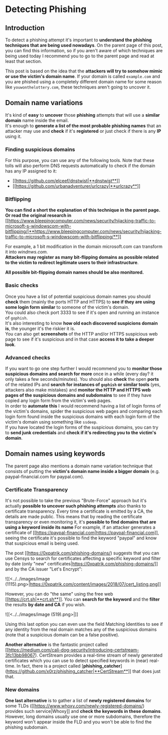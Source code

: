 # Detecting Phishing


## Introduction

To detect a phishing attempt it's important to **understand the phishing techniques that are being used nowadays**. On the parent page of this post, you can find this information, so if you aren't aware of which techniques are being used today I recommend you to go to the parent page and read at least that section.

This post is based on the idea that the **attackers will try to somehow mimic or use the victim's domain name**. If your domain is called `example.com` and you are phished using a completely different domain name for some reason like `youwonthelottery.com`, these techniques aren't going to uncover it.

## Domain name variations

It's kind of **easy** to **uncover** those **phishing** attempts that will use a **similar domain** name inside the email.\
It's enough to **generate a list of the most probable phishing names** that an attacker may use and **check** if it's **registered** or just check if there is any **IP** using it.

### Finding suspicious domains

For this purpose, you can use any of the following tools. Note that these tolls will also perform DNS requests automatically to check if the domain has any IP assigned to it:

- [[https://github.com/elceef/dnstwist|**dnstwist**]]
- [[https://github.com/urbanadventurer/urlcrazy|**urlcrazy**]]

### Bitflipping

**You can find a short the explanation of this technique in the parent page. Or read the original research in** [[https://www.bleepingcomputer.com/news/security/hijacking-traffic-to-microsoft-s-windowscom-with-bitflipping/|**https://www.bleepingcomputer.com/news/security/hijacking-traffic-to-microsoft-s-windowscom-with-bitflipping/**]]

For example, a 1 bit modification in the domain microsoft.com can transform it into _windnws.com._\
**Attackers may register as many bit-flipping domains as possible related to the victim to redirect legitimate users to their infrastructure**.

**All possible bit-flipping domain names should be also monitored.**

### Basic checks

Once you have a list of potential suspicious domain names you should **check** them (mainly the ports HTTP and HTTPS) to **see if they are using some login form similar** to someone of the victim's domain.\
You could also check port 3333 to see if it's open and running an instance of `gophish`.\
It's also interesting to know **how old each discovered suspicions domain is**, the younger it's the riskier it is.\
You can also get **screenshots** of the HTTP and/or HTTPS suspicious web page to see if it's suspicious and in that case **access it to take a deeper look**.

### Advanced checks

If you want to go one step further I would recommend you to **monitor those suspicious domains and search for more** once in a while (every day? it only takes a few seconds/minutes). You should also **check** the open **ports** of the related IPs and **search for instances of `gophish` or similar tools** (yes, attackers also make mistakes) and **monitor the HTTP and HTTPS web pages of the suspicious domains and subdomains** to see if they have copied any login form from the victim's web pages.\
In order to **automate this** I would recommend having a list of login forms of the victim's domains, spider the suspicious web pages and comparing each login form found inside the suspicious domains with each login form of the victim's domain using something like `ssdeep`.\
If you have located the login forms of the suspicious domains, you can try to **send junk credentials** and **check if it's redirecting you to the victim's domain**.

## Domain names using keywords

The parent page also mentions a domain name variation technique that consists of putting the **victim's domain name inside a bigger domain** (e.g. paypal-financial.com for paypal.com).

### Certificate Transparency

It's not possible to take the previous "Brute-Force" approach but it's actually **possible to uncover such phishing attempts** also thanks to certificate transparency. Every time a certificate is emitted by a CA, the details are made public. This means that by reading the certificate transparency or even monitoring it, it's **possible to find domains that are using a keyword inside its name** For example, if an attacker generates a certificate of [[https://paypal-financial.com|https://paypal-financial.com]], seeing the certificate it's possible to find the keyword "paypal" and know that suspicious email is being used.

The post [[https://0xpatrik.com/phishing-domains/) suggests that you can use Censys to search for certificates affecting a specific keyword and filter by date (only "new" certificates|https://0xpatrik.com/phishing-domains/]] and by the CA issuer "Let's Encrypt":

![[<../../images/image (1115).png>|https://0xpatrik.com/content/images/2018/07/cert_listing.png]]

However, you can do "the same" using the free web [[https://crt.sh|**crt.sh**]]. You can **search for the keyword** and the **filter** the results **by date and CA** if you wish.

![[<../../images/image (519).png>|]]

Using this last option you can even use the field Matching Identities to see if any identity from the real domain matches any of the suspicious domains (note that a suspicious domain can be a false positive).

**Another alternative** is the fantastic project called [[https://medium.com/cali-dog-security/introducing-certstream-3fc13bb98067). CertStream provides a real-time stream of newly generated certificates which you can use to detect specified keywords in (near) real-time. In fact, there is a project called [**phishing_catcher**](https://github.com/x0rz/phishing_catcher|**CertStream**]] that does just that.

### **New domains**

**One last alternative** is to gather a list of **newly registered domains** for some TLDs ([[https://www.whoxy.com/newly-registered-domains/) provides such service|Whoxy]] and **check the keywords in these domains**. However, long domains usually use one or more subdomains, therefore the keyword won't appear inside the FLD and you won't be able to find the phishing subdomain.



